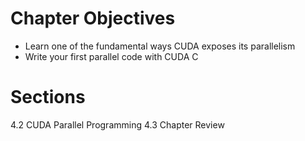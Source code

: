 # Chapter Objectives

* Learn one of the fundamental ways CUDA exposes its parallelism
* Write your first parallel code with CUDA C


# Sections
4.2 CUDA Parallel Programming
4.3 Chapter Review


